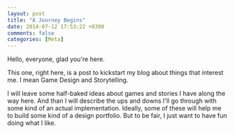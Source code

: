 ```yaml
---
layout: post
title: "A Journey Begins"
date: 2014-07-12 17:53:22 +0300
comments: false
categories: [Meta]
---
```


Hello, everyone, glad you're here.

This one, right here, is a post to kickstart my blog about things that interest me. I mean Game Design and Storytelling. 

I will leave some half-baked ideas about games and stories I have along the way here. And than I will describe the ups and downs I'll go through with some kind of an actual implementation. Ideally, some of these will help me to build some kind of a design portfolio. But to be fair, I just want to have fun doing what I like.